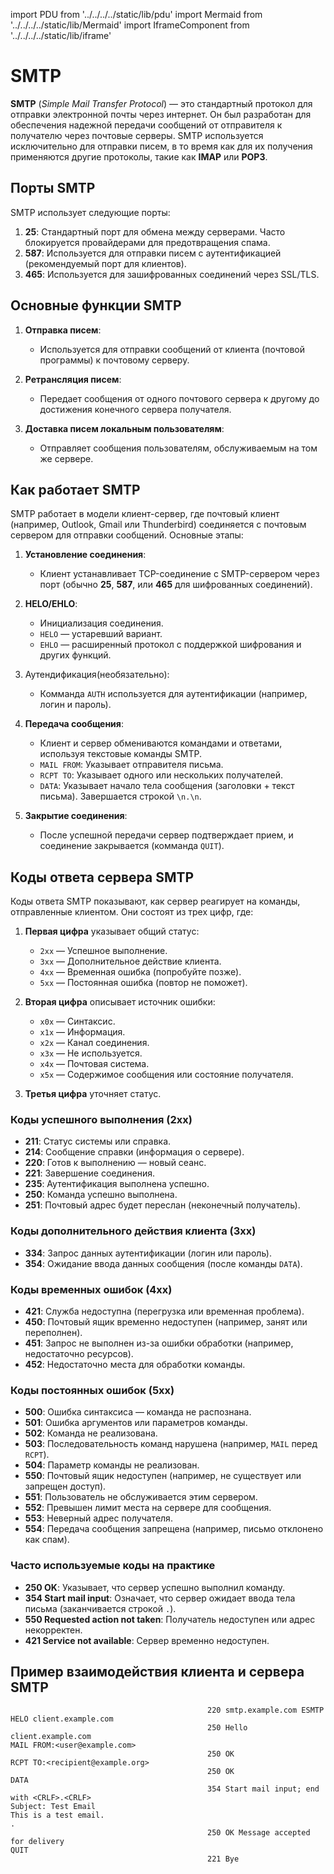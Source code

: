 import PDU from '../../../../static/lib/pdu'
import Mermaid from '../../../../static/lib/Mermaid'
import IframeComponent from '../../../../static/lib/iframe'

# SMTP

**SMTP** (*Simple Mail Transfer Protocol*) — это стандартный протокол для отправки электронной почты через интернет. Он был разработан для обеспечения надежной передачи сообщений от отправителя к получателю через почтовые серверы. SMTP используется исключительно для отправки писем, в то время как для их получения применяются другие протоколы, такие как **IMAP** или **POP3**.

## Порты SMTP
SMTP использует следующие порты:
1. **25**: Стандартный порт для обмена между серверами. Часто блокируется провайдерами для предотвращения спама.
2. **587**: Используется для отправки писем с аутентификацией (рекомендуемый порт для клиентов).
3. **465**: Используется для зашифрованных соединений через SSL/TLS.

## Основные функции SMTP
1. **Отправка писем**:
   - Используется для отправки сообщений от клиента (почтовой программы) к почтовому серверу.
   
2. **Ретрансляция писем**:
   - Передает сообщения от одного почтового сервера к другому до достижения конечного сервера получателя.

3. **Доставка писем локальным пользователям**:
   - Отправляет сообщения пользователям, обслуживаемым на том же сервере.

## Как работает SMTP
SMTP работает в модели клиент-сервер, где почтовый клиент (например, Outlook, Gmail или Thunderbird) соединяется с почтовым сервером для отправки сообщений. Основные этапы:

1. **Установление соединения**:
   - Клиент устанавливает TCP-соединение с SMTP-сервером через порт (обычно **25**, **587**, или **465** для шифрованных соединений).

2. **HELO/EHLO**:
   - Инициализация соединения.
   - `HELO` — устаревший вариант.
   - `EHLO` — расширенный протокол с поддержкой шифрования и других функций.
  
3. Аутендификация(необязательно):
   - Комманда `AUTH` используется для аутентификации (например, логин и пароль).

4. **Передача сообщения**:
   - Клиент и сервер обмениваются командами и ответами, используя текстовые команды SMTP.
   - `MAIL FROM`: Указывает отправителя письма.
   - `RCPT TO`: Указывает одного или нескольких получателей.
   - `DATA`: Указывает начало тела сообщения (заголовки + текст письма). Завершается строкой `\n.\n`.


5. **Закрытие соединения**:
   - После успешной передачи сервер подтверждает прием, и соединение закрывается (комманда `QUIT`).

## Коды ответа сервера SMTP

Коды ответа SMTP показывают, как сервер реагирует на команды, отправленные клиентом. Они состоят из трех цифр, где:

1. **Первая цифра** указывает общий статус:
   - `2xx` — Успешное выполнение.
   - `3xx` — Дополнительное действие клиента.
   - `4xx` — Временная ошибка (попробуйте позже).
   - `5xx` — Постоянная ошибка (повтор не поможет).

2. **Вторая цифра** описывает источник ошибки:
   - `x0x` — Синтаксис.
   - `x1x` — Информация.
   - `x2x` — Канал соединения.
   - `x3x` — Не используется.
   - `x4x` — Почтовая система.
   - `x5x` — Содержимое сообщения или состояние получателя.

3. **Третья цифра** уточняет статус.


### Коды успешного выполнения (2xx)

- **211**: Статус системы или справка.
- **214**: Сообщение справки (информация о сервере).
- **220**: Готов к выполнению — новый сеанс.
- **221**: Завершение соединения.
- **235**: Аутентификация выполнена успешно.
- **250**: Команда успешно выполнена.
- **251**: Почтовый адрес будет переслан (неконечный получатель).

### Коды дополнительного действия клиента (3xx)

- **334**: Запрос данных аутентификации (логин или пароль).
- **354**: Ожидание ввода данных сообщения (после команды `DATA`).

### Коды временных ошибок (4xx)

- **421**: Служба недоступна (перегрузка или временная проблема).
- **450**: Почтовый ящик временно недоступен (например, занят или переполнен).
- **451**: Запрос не выполнен из-за ошибки обработки (например, недостаточно ресурсов).
- **452**: Недостаточно места для обработки команды.

### Коды постоянных ошибок (5xx)

- **500**: Ошибка синтаксиса — команда не распознана.
- **501**: Ошибка аргументов или параметров команды.
- **502**: Команда не реализована.
- **503**: Последовательность команд нарушена (например, `MAIL` перед `RCPT`).
- **504**: Параметр команды не реализован.
- **550**: Почтовый ящик недоступен (например, не существует или запрещен доступ).
- **551**: Пользователь не обслуживается этим сервером.
- **552**: Превышен лимит места на сервере для сообщения.
- **553**: Неверный адрес получателя.
- **554**: Передача сообщения запрещена (например, письмо отклонено как спам).

### Часто используемые коды на практике
- **250 OK**: Указывает, что сервер успешно выполнил команду.
- **354 Start mail input**: Означает, что сервер ожидает ввода тела письма (заканчивается строкой `.`).
- **550 Requested action not taken**: Получатель недоступен или адрес некорректен.
- **421 Service not available**: Сервер временно недоступен.


## Пример взаимодействия клиента и сервера SMTP

```
                                            220 smtp.example.com ESMTP
HELO client.example.com
                                            250 Hello client.example.com
MAIL FROM:<user@example.com>
                                            250 OK
RCPT TO:<recipient@example.org>
                                            250 OK
DATA
                                            354 Start mail input; end with <CRLF>.<CRLF>
Subject: Test Email
This is a test email.
.
                                            250 OK Message accepted for delivery
QUIT
                                            221 Bye
```

